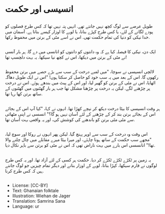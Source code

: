 # انسیسی اور حکمت

##
طویل عرصے سے لوگ کچھ نہیں جانتے تھے. انہیں پتہ نہیں تھا کہ کس طرح فصلوں کو پودے لگانے کے لئے، یا کس طرح کپڑے بنانا، یا لوہے کا اوزار کیسے بنانا ہے. آسمان میں خدا نیکی کو دنیا کی تمام حکمت تھی. اس نے اسے مٹی کے برتن میں محفوظ رکھا.

##
ایک دن، نیکی کا فیصلہ کیا ہے کہ وہ دانتوں کو دانتوں کو انانسی میں دے گا. ہر بار آنسی نے مٹی کے برتن میں دیکھا، اس نے کچھ نیا سیکھا. یہ بہت دلچسپ تھا!

##
لالچی انسیسی نے سوچا، "میں لمبے درخت کے سب سے بڑے حصے میں برتن محفوظ رکھوں گا. اس کے بعد میں یہ سب خود کو حاصل کر سکتا ہوں! "اس نے ایک طویل دھاگہ اٹھایا، اس نے مٹی کے برتن کو گھیر لیا، اور اس کے پیٹ میں بندھے ہوئے. اس نے درخت پر چڑھنے لگے. لیکن یہ درخت پر چڑھنا مشکل تھا جب ہر بار گھٹنوں میں گھٹنوں کے ساتھ برتن کھا رہا تھا.

##
ہر وقت انسیسی کا بیٹا درخت دیکھ کر نیچے کھڑا تھا. انہوں نے کہا، "کیا آپ اس کے بجائے اس کے بجائے برتن بند کر کے چڑھنے کے لئے آسان نہیں ہو گا؟" انسسی نے اپنی مٹھائی سے مٹی مٹی برتن کو باندھنے کی کوشش کی، اور یہ واقعی بہت آسان تھا.

##
اس وقت وہ درخت کے سب سے اوپر پہنچ گیا. لیکن پھر انہوں نے روکا اور سوچ لیا، "مجھے سب حکمت کے ساتھ ہونا چاہئے، اور میرا بیٹا میرے مقابلے میں چال چلنے والا تھا!" انانسسی اس بارے میں بہت ناراض تھی کہ اس نے مٹی کو برتن سے باہر نکال دیا.

##
یہ زمین پر ٹکڑے ٹکڑے ٹکڑے کر دیا. حکمت ہر کسی کے لئے آزاد تھا. اور یہ کس طرح لوگوں نے فارم سیکھا، کپڑا بنانا، لوہے کے اوزار بنانے اور دیگر تمام چیزیں جو لوگ جانتے ہیں کہ کس طرح کرنا.

##
* License: [CC-BY]
* Text: Ghanaian folktale
* Illustration: Wiehan de Jager
* Translation: Samrina Sana
* Language: ur
